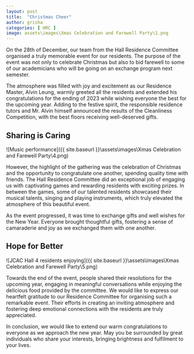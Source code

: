 ```yaml
---
layout: post
title:  "Christmas Cheer"
author: grisha
categories: [ HRC ]
image: assets\images\Xmas Celebration and Farewell Party\1.png
---
```

On the 28th of December, our team from the Hall Residence Committee organised a truly memorable event for our residents. The purpose of the event was not only to celebrate Christmas but also to bid farewell to some of our academicians who will be going on an exchange program next semester.

The atmosphere was filled with joy and excitement as our Residence Master, Alvin Leung, warmly greeted all the residents and extended his congratulations for the ending of 2023 while wishing everyone the best for the upcoming year. Adding to the festive spirit, the responsible residence tutors and Mr. Alvin himself announced the results of the Cleanliness Competition, with the best floors receiving well-deserved gifts.

## Sharing is Caring

![Music performance]({{ site.baseurl }}\assets\images\Xmas Celebration and Farewell Party\4.png)

However, the highlight of the gathering was the celebration of Christmas and the opportunity to congratulate one another, spending quality time with friends. The Hall Residence Committee did an exceptional job of engaging us with captivating games and rewarding residents with exciting prizes. In between the games, some of our talented residents showcased their musical talents, singing and playing instruments, which truly elevated the atmosphere of this beautiful event.

As the event progressed, it was time to exchange gifts and well wishes for the New Year. Everyone brought thoughtful gifts, fostering a sense of camaraderie and joy as we exchanged them with one another.

## Hope for Better

![JCAC Hall 4 residents enjoying]({{ site.baseurl }}\assets\images\Xmas Celebration and Farewell Party\5.png)

Towards the end of the event, people shared their resolutions for the upcoming year, engaging in meaningful conversations while enjoying the delicious food provided by the committee. We would like to express our heartfelt gratitude to our Residence Committee for organising such a remarkable event. Their efforts in creating an inviting atmosphere and fostering deep emotional connections with the residents are truly appreciated.

In conclusion, we would like to extend our warm congratulations to everyone as we approach the new year. May you be surrounded by great individuals who share your interests, bringing brightness and fulfilment to your lives.